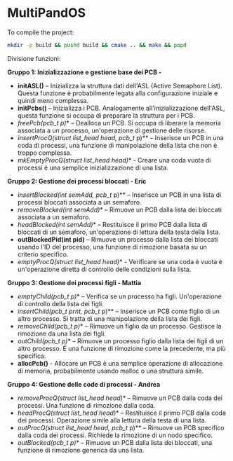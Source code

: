 # MultiPandOS

To compile the project:
```bash
mkdir -p build && pushd build && cmake .. && make && popd
```

Divisione funzioni:

**Gruppo 1: Inizializzazione e gestione base dei PCB -**
- **initASL()** – Inizializza la struttura dati dell'ASL (Active Semaphore List). Questa funzione è probabilmente legata alla configurazione iniziale e quindi meno complessa.
- **initPcbs()** – Inizializza i PCB. Analogamente all'inizializzazione dell'ASL, questa funzione si occupa di preparare la struttura per i PCB.
- **freePcb(pcb_t* p)** – Dealloca un PCB. Si occupa di liberare la memoria associata a un processo, un'operazione di gestione delle risorse.
- **insertProcQ(struct list_head* head, pcb_t* p)** – Inserisce un PCB in una coda di processi, una funzione di manipolazione della lista che non è troppo complessa.
- **mkEmptyProcQ(struct list_head* head)** - Creare una coda vuota di processi è una semplice inizializzazione di una lista.

**Gruppo 2: Gestione dei processi bloccati - Eric**
- **insertBlocked(int* semAdd, pcb_t* p)** – Inserisce un PCB in una lista di processi bloccati associata a un semaforo.
- **removeBlocked(int* semAdd)** – Rimuove un PCB dalla lista dei bloccati associata a un semaforo.
- **headBlocked(int* semAdd)** – Restituisce il primo PCB dalla lista di bloccati di un semaforo, un'operazione di lettura della testa della lista.
- **outBlockedPid(int pid)** – Rimuove un processo dalla lista dei bloccati usando l'ID del processo, una funzione di rimozione basata su un criterio specifico.
- **emptyProcQ(struct list_head* head)** - Verificare se una coda è vuota è un'operazione diretta di controllo delle condizioni sulla lista.

**Gruppo 3: Gestione dei processi figli - Mattia**
- **emptyChild(pcb_t* p)** – Verifica se un processo ha figli. Un'operazione di controllo della lista dei figli.
- **insertChild(pcb_t* prnt, pcb_t* p)** – Inserisce un PCB come figlio di un altro processo. Si tratta di una manipolazione della lista dei figli.
- **removeChild(pcb_t* p)** – Rimuove un figlio da un processo. Gestisce la rimozione da una lista dei figli.
- **outChild(pcb_t* p)** – Rimuove un processo figlio dalla lista dei figli di un altro processo. È una funzione di rimozione come la precedente, ma più specifica.
- **allocPcb()** - Allocare un PCB è una semplice operazione di allocazione di memoria, probabilmente usando malloc o una struttura simile.

**Gruppo 4: Gestione delle code di processi - Andrea**
- **removeProcQ(struct list_head* head)** – Rimuove un PCB dalla coda dei processi. Una funzione di rimozione dalla coda.
- **headProcQ(struct list_head* head)** – Restituisce il primo PCB dalla coda dei processi. Operazione simile alla lettura della testa di una lista.
- **outProcQ(struct list_head* head, pcb_t* p)** – Rimuove un PCB specifico dalla coda dei processi. Richiede la rimozione di un nodo specifico.
- **outBlocked(pcb_t* p)** – Rimuove un PCB dalla lista dei bloccati, una funzione di rimozione generica da una lista.
